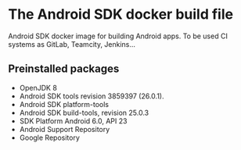 # The Android SDK docker build file

Android SDK docker image for building Android apps. To be used CI systems as GitLab, Teamcity, Jenkins...

## Preinstalled packages
- OpenJDK 8
- Android SDK tools revision 3859397 (26.0.1).
- Android SDK platform-tools
- Android SDK build-tools, revision 25.0.3
- SDK Platform Android 6.0, API 23
- Android Support Repository
- Google Repository
